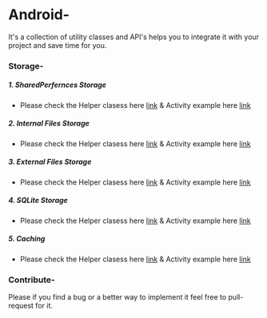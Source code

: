# Android-
It's a collection of utility classes and API's helps you to integrate it with your project and save time for you.

### Storage-
##### 1. SharedPerfernces Storage 
  * Please check the Helper clasess here [link](https://) & Activity example here [link](https://)
##### 2. Internal Files Storage 
  - Please check the Helper clasess here [link](https://) & Activity example here [link](https://)
##### 3. External Files Storage 
  - Please check the Helper clasess here [link](https://) & Activity example here [link](https://)
##### 4. SQLite Storage
  - Please check the Helper clasess here [link](https://) & Activity example here [link](https://)
##### 5. Caching 
  - Please check the Helper clasess here [link](https://) & Activity example here [link](https://)


### Contribute-
Please if you find a bug or a better way to implement it feel free to pull-request for it.

